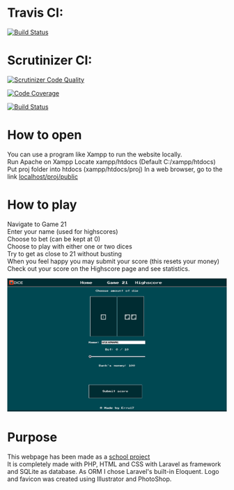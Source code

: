 <!-- Update to proj -->
# Travis CI:  

[![Build Status](https://travis-ci.org/Erru17/mvc-proj.svg?branch=main)](https://travis-ci.org/Erru17/mvc-proj)  

# Scrutinizer CI:  

[![Scrutinizer Code Quality](https://scrutinizer-ci.com/g/Erru17/mvc-proj/badges/quality-score.png?b=main)](https://scrutinizer-ci.com/g/Erru17/mvc-proj/?branch=main)  

[![Code Coverage](https://scrutinizer-ci.com/g/Erru17/mvc-proj/badges/coverage.png?b=main)](https://scrutinizer-ci.com/g/Erru17/mvc-proj/?branch=main)  

[![Build Status](https://scrutinizer-ci.com/g/Erru17/mvc-proj/badges/build.png?b=main)](https://scrutinizer-ci.com/g/Erru17/mvc-proj/build-status/main)

# How to open

You can use a program like Xampp to run the website locally.  
Run Apache on Xampp
Locate xampp/htdocs (Default C:/xampp/htdocs)
Put proj folder into htdocs (xampp/htdocs/proj)
In a web browser, go to the link [localhost/proj/public](localhost/proj/public)

# How to play

Navigate to Game 21  
Enter your name (used for highscores)  
Choose to bet (can be kept at 0)  
Choose to play with either one or two dices  
Try to get as close to 21 without busting  
When you feel happy you may submit your score (this resets your money)  
Check out your score on the Highscore page and see statistics.

![Preview](preview.png)

# Purpose

This webpage has been made as a [school project](https://dbwebb.se/kurser/mvc-v1/kmom10)  
It is completely made with PHP, HTML and CSS with Laravel as framework and SQLite as database. As ORM I chose Laravel's built-in Eloquent.
Logo and favicon was created using Illustrator and PhotoShop.
